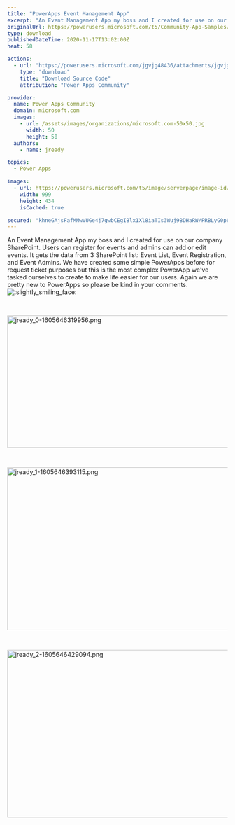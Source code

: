 ```yaml
---
title: "PowerApps Event Management App"
excerpt: "An Event Management App my boss and I created for use on our company SharePoint. Users can register for events and admins can add or edit events. It"
originalUrl: https://powerusers.microsoft.com/t5/Community-App-Samples/PowerApps-Event-Management-App/td-p/748734
type: download
publishedDateTime: 2020-11-17T13:02:00Z
heat: 58

actions:
  - url: "https://powerusers.microsoft.com/jgvjg48436/attachments/jgvjg48436/AppFeedbackGallery/682/1/EventApp.msapp"
    type: "download"
    title: "Download Source Code"
    attribution: "Power Apps Community"

provider:
  name: Power Apps Community
  domain: microsoft.com
  images:
    - url: /assets/images/organizations/microsoft.com-50x50.jpg
      width: 50
      height: 50
  authors:
    - name: jready

topics:
  - Power Apps

images:
  - url: https://powerusers.microsoft.com/t5/image/serverpage/image-id/197954iC88D30D8B1735AD3/image-size/large?v=v2&px=999
    width: 999
    height: 434
    isCached: true

secured: "khneGAjsFafMMwVUGe4j7gwbCEgIBlx1Xl8iaTIs3Wuj9BDHaRW/PRBLyG0p6G9ggw+QMvwyFDqJgQUWuHeNHE+KX1lBj4jJT3urEelwQUdTQmCv+jonzTo//uxU2fPUPFOCs+0+4H3Ku9Ak8YLC8OiEtuPwSwdt/i8WVUwCGBpvXkVCE9Qs8dhm+EKB69TSd9tKDnJCQJ3NVccgt3LbyaG4IUoGBEU/hLSxen8b0hIIvvqMEB2sL4HOiQqnAp0KAP19ASW8t3MX6qHVbz8ZkDnmJoC/UQ/MEDOCapAzRqjZs/1HADMCAu0gIs1cklaXM4fRGAaIfHwpArRFOYUBnudCsGrKVrcrcfr2UXT/6XJg0sHyf69wCq0yRdSl4vv/C3ZncDwSPn5WRWjKK2Dw6A==;hZt5vbGZjeDoXYqFzy9qyw=="
---
```

<p>An Event Management App my boss and I created for use on our company SharePoint. Users can register for events and admins can add or edit events. It gets the data from 3 SharePoint list: Event List, Event Registration, and Event Admins. We have created some simple PowerApps before for request ticket purposes but this is the most complex PowerApp we've tasked ourselves to create to make life easier for our users. Again we are pretty new to PowerApps so please be kind in your comments.&nbsp;<img class="lia-deferred-image lia-image-emoji" src="/html/@C2A1BD39720FDEF4FA5A23332CD7D327/emoticons/1f642.png" alt=":slightly_smiling_face:" title=":slightly_smiling_face:"></p><p>&nbsp;</p><p><span class="lia-inline-image-display-wrapper lia-image-align-inline" image-alt="jready_0-1605646319956.png" style="width: 616px;"><img src="https://powerusers.microsoft.com/t5/image/serverpage/image-id/197948iCCC34B8155275B66/image-dimensions/616x302?v=v2" width="616" height="302" role="button" title="jready_0-1605646319956.png" alt="jready_0-1605646319956.png" li-image-url="https://powerusers.microsoft.com/t5/image/serverpage/image-id/197948iCCC34B8155275B66?v=v2" li-image-display-id="'197948iCCC34B8155275B66'" li-message-uid="'748734'" li-messages-message-image="true" li-bindable="" class="lia-media-image" tabindex="0" li-bypass-lightbox-when-linked="true" li-use-hover-links="false"></span></p><p>&nbsp;</p><p><span class="lia-inline-image-display-wrapper lia-image-align-inline" image-alt="jready_1-1605646393115.png" style="width: 618px;"><img src="https://powerusers.microsoft.com/t5/image/serverpage/image-id/197951iFA5774C34BEDC2D4/image-dimensions/618x372?v=v2" width="618" height="372" role="button" title="jready_1-1605646393115.png" alt="jready_1-1605646393115.png" li-image-url="https://powerusers.microsoft.com/t5/image/serverpage/image-id/197951iFA5774C34BEDC2D4?v=v2" li-image-display-id="'197951iFA5774C34BEDC2D4'" li-message-uid="'748734'" li-messages-message-image="true" li-bindable="" class="lia-media-image" tabindex="0" li-bypass-lightbox-when-linked="true" li-use-hover-links="false"></span></p><p>&nbsp;</p><p><span class="lia-inline-image-display-wrapper lia-image-align-inline" image-alt="jready_2-1605646429094.png" style="width: 613px;"><img src="https://powerusers.microsoft.com/t5/image/serverpage/image-id/197952i9B50910C53B12F5B/image-dimensions/613x383?v=v2" width="613" height="383" role="button" title="jready_2-1605646429094.png" alt="jready_2-1605646429094.png" li-image-url="https://powerusers.microsoft.com/t5/image/serverpage/image-id/197952i9B50910C53B12F5B?v=v2" li-image-display-id="'197952i9B50910C53B12F5B'" li-message-uid="'748734'" li-messages-message-image="true" li-bindable="" class="lia-media-image" tabindex="0" li-bypass-lightbox-when-linked="true" li-use-hover-links="false"></span></p><p>&nbsp;</p><p>&nbsp;</p><p>&nbsp;</p>

